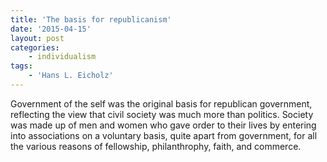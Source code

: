 ```yaml
---
title: 'The basis for republicanism'
date: '2015-04-15'
layout: post
categories:
    - individualism
tags:
    - 'Hans L. Eicholz'
---
```


Government of the self was the original basis for republican government, reflecting the view that civil society was much more than politics. Society was made up of men and women who gave order to their lives by entering into associations on a voluntary basis, quite apart from government, for all the various reasons of fellowship, philanthrophy, faith, and commerce.